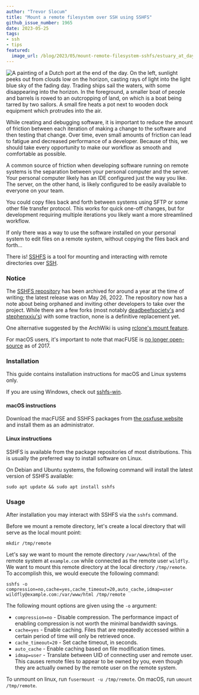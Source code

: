 ```yaml
---
author: "Trevor Slocum"
title: "Mount a remote filesystem over SSH using SSHFS"
github_issue_number: 1965
date: 2023-05-25
tags:
- ssh
- tips
featured:
  image_url: /blog/2023/05/mount-remote-filesystem-sshfs/estuary_at_days_end_crop.webp
---
```


![A painting of a Dutch port at the end of the day. On the left, sunlight peeks out from clouds low on the horizon, casting rays of light into the light blue sky of the fading day. Trading ships sail the waters, with some disappearing into the horizon. In the foreground, a smaller boat of people and barrels is rowed to an outcropping of land, on which is a boat being tarred by two sailors. A small fire heats a pot next to wooden dock equipment which protrudes into the air.](/blog/2023/05/mount-remote-filesystem-sshfs/estuary_at_days_end_crop.webp)

<!-- Image: Simon de Vlieger, Estuary at Day's End, c. 1640/1645 (cropped from original). Public domain via CC0 -->

While creating and debugging software, it is important to reduce the amount of
friction between each iteration of making a change to the software and then
testing that change. Over time, even small amounts of friction can lead to
fatigue and decreased performance of a developer. Because of this, we should take every
opportunity to make our workflow as smooth and comfortable as possible.

A common source of friction when developing software running on remote systems
is the separation between your personal computer and the server. Your personal
computer likely has an IDE configured just the way you like. The server, on the
other hand, is likely configured to be easily available to everyone on your team.

You could copy files back and forth between systems using SFTP or some other
file transfer protocol. This works for quick one-off changes, but for
development requiring multiple iterations you likely want a more
streamlined workflow.

If only there was a way to use the software installed on your personal system
to edit files on a remote system, without copying the files back and forth...

There is! [SSHFS](https://en.wikipedia.org/wiki/SSHFS) is a tool for mounting
and interacting with remote directories over [SSH](https://en.wikipedia.org/wiki/Secure_Shell).

### Notice

The [SSHFS repository](https://github.com/libfuse/sshfs) has been archived for around a year at the time of writing; the latest release was on May 26, 2022. The repository now has a note about being orphaned and inviting other developers to take over the project. While there are a few forks (most notably [deadbeefsociety's](https://github.com/deadbeefsociety/sshfs) and [stephenxxiu's](https://github.com/stevenxxiu/sshfs)) with some traction, none is a definitive replacement yet.

One alternative suggested by the ArchWiki is using [rclone's mount feature](https://rclone.org/commands/rclone_mount/).

For macOS users, it's important to note that macFUSE is [no longer open-source](https://colatkinson.site/macos/fuse/2019/09/29/osxfuse/) as of 2017.

### Installation

This guide contains installation instructions for macOS and Linux systems only.

If you are using Windows, check out [sshfs-win](https://github.com/winfsp/sshfs-win).

#### macOS instructions

Download the macFUSE and SSHFS packages from [the osxfuse website](https://osxfuse.github.io)
and install them as an administrator.

#### Linux instructions

SSHFS is available from the package repositories of most distributions. This is
usually the preferred way to install software on Linux.

On Debian and Ubuntu systems, the following command will install the latest
version of SSHFS available:

```shell
sudo apt update && sudo apt install sshfs
```

### Usage

After installation you may interact with SSHFS via the `sshfs` command.

Before we mount a remote directory, let's create a local directory that will
serve as the local mount point:

```shell
mkdir /tmp/remote
```

Let's say we want to mount the remote directory `/var/www/html` of the remote
system at `example.com` while connected as the remote user `wildfly`. We want to mount this
remote directory at the local directory `/tmp/remote`. To accomplish this, we
would execute the following command:

```shell
sshfs -o compression=no,cache=yes,cache_timeout=20,auto_cache,idmap=user wildfly@example.com:/var/www/html /tmp/remote
```

The following mount options are given using the `-o` argument:

- `compression=no` - Disable compression. The performance impact of enabling
compression is not worth the minimal bandwidth savings.
- `cache=yes` - Enable caching. Files that are repeatedly accessed within a
certain period of time will only be retrieved once.
- `cache_timeout=20` - Set cache timeout, in seconds.
- `auto_cache` - Enable caching based on file modification times.
- `idmap=user` - Translate between UID of connecting user and remote user. This
causes remote files to appear to be owned by you, even though they are actually
owned by the remote user on the remote system.

To unmount on linux, run `fusermount -u /tmp/remote`. On macOS, run `umount /tmp/remote`.
